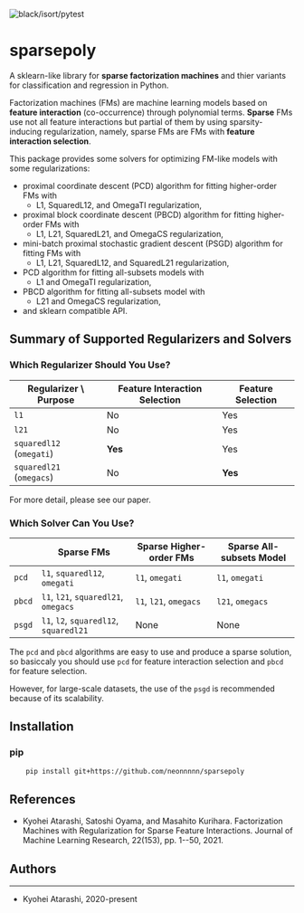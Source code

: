 ![black/isort/pytest](https://github.com/neonnnnn/sparsepoly/actions/workflows/python-package.yml/badge.svg)
# sparsepoly

A sklearn-like library for **sparse factorization machines** and thier variants
for classification and regression in Python.

Factorization machines (FMs) are machine learning models based on
**feature interaction** (co-occurrence) through polynomial terms.
**Sparse** FMs use not all feature interactions but
partial of them by using sparsity-inducing regularization, namely, sparse FMs
are FMs with **feature interaction selection**.

This package provides some solvers for optimizing FM-like models with some regularizations:

- proximal coordinate descent (PCD) algorithm for fitting higher-order FMs with
    - L1, SquaredL12, and OmegaTI regularization,
- proximal block coordinate descent (PBCD) algorithm for fitting higher-order FMs with
    - L1, L21, SquaredL21, and OmegaCS regularization,
- mini-batch proximal stochastic gradient descent (PSGD) algorithm for fitting FMs with
    - L1, L21, SquaredL12, and SquaredL21 regularization,
- PCD algorithm for fitting all-subsets models with
    - L1 and OmegaTI regularization,
- PBCD algorithm for fitting all-subsets model with
    - L21 and OmegaCS regularization,
- and sklearn compatible API.

## Summary of Supported Regularizers and Solvers
### Which Regularizer Should You Use?
| Regularizer \ Purpose | Feature Interaction Selection | Feature Selection |
| ---- | ---- | ---- |
| ```l1```| No | Yes |
| ```l21``` | No | Yes|
| ```squaredl12``` (```omegati```) | **Yes** | Yes |
| ```squaredl21``` (```omegacs```) | No | **Yes** |

For more detail, please see our paper.

### Which Solver Can You Use?
| | Sparse FMs | Sparse Higher-order FMs | Sparse All-subsets Model |
| ---- | ---- | ---- | ---- |
| ```pcd``` | ```l1```, ```squaredl12```, ```omegati``` | ```l1```, ```omegati```  | ```l1```, ```omegati```|
| ```pbcd``` | ```l1```, ```l21```, ```squaredl21```, ```omegacs``` | ```l1```, ```l21```, ```omegacs```  | ```l21```, ```omegacs``` |
| ```psgd``` | ```l1```, ```l2```, ```squaredl12```, ```squaredl21``` | None | None |

The ```pcd``` and ```pbcd``` algorithms are easy to use and produce a sparse solution, so basiccaly you should use ```pcd``` for feature interaction selection and ```pbcd``` for feature selection.

However, for large-scale datasets, the use of the ```psgd``` is recommended because of its scalability.

## Installation
### pip
```bash
    pip install git+https://github.com/neonnnnn/sparsepoly
```

## References

- Kyohei Atarashi, Satoshi Oyama, and Masahito Kurihara. Factorization Machines with Regularization for Sparse Feature Interactions. Journal of Machine Learning Research, 22(153), pp. 1--50, 2021.

## Authors
-------

- Kyohei Atarashi, 2020-present
